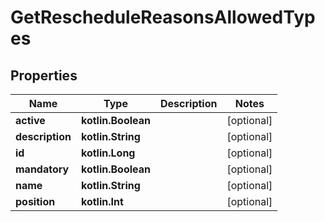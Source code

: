 
# GetRescheduleReasonsAllowedTypes

## Properties
| Name | Type | Description | Notes |
| ------------ | ------------- | ------------- | ------------- |
| **active** | **kotlin.Boolean** |  |  [optional] |
| **description** | **kotlin.String** |  |  [optional] |
| **id** | **kotlin.Long** |  |  [optional] |
| **mandatory** | **kotlin.Boolean** |  |  [optional] |
| **name** | **kotlin.String** |  |  [optional] |
| **position** | **kotlin.Int** |  |  [optional] |



